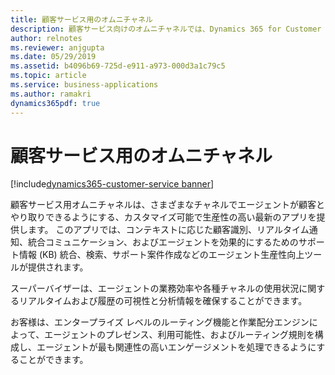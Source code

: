 ```yaml
---
title: 顧客サービス用のオムニチャネル
description: 顧客サービス向けのオムニチャネルでは、Dynamics 365 for Customer Service の機能を拡張する機能のスイートが提供されます。組織は追加されたチャネル (チャットや SMS など) を通じて顧客とすばやくやり取りし、エンゲージメントを促進することができます。
author: relnotes
ms.reviewer: anjgupta
ms.date: 05/29/2019
ms.assetid: b4096b69-725d-e911-a973-000d3a1c79c5
ms.topic: article
ms.service: business-applications
ms.author: ramakri
dynamics365pdf: true
---
```

# 顧客サービス用のオムニチャネル

[!include[dynamics365-customer-service banner](../includes/dynamics365-customer-service.md)]

顧客サービス用オムニチャネルは、さまざまなチャネルでエージェントが顧客とやり取りできるようにする、カスタマイズ可能で生産性の高い最新のアプリを提供します。 このアプリでは、コンテキストに応じた顧客識別、リアルタイム通知、統合コミュニケーション、およびエージェントを効果的にするためのサポート情報 (KB) 統合、検索、サポート案件作成などのエージェント生産性向上ツールが提供されます。

スーパーバイザーは、エージェントの業務効率や各種チャネルの使用状況に関するリアルタイムおよび履歴の可視性と分析情報を確保することができます。

お客様は、エンタープライズ レベルのルーティング機能と作業配分エンジンによって、エージェントのプレゼンス、利用可能性、およびルーティング規則を構成し、エージェントが最も関連性の高いエンゲージメントを処理できるようにすることができます。
